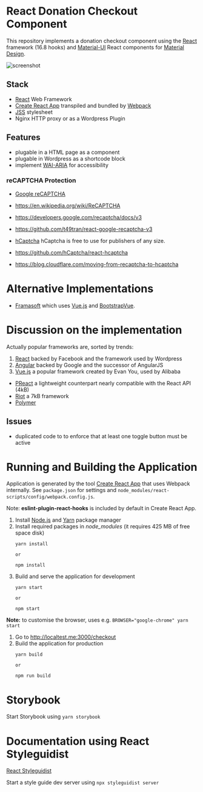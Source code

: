# React Donation Checkout Component

This repository implements a donation checkout component using the [React](https://reactjs.org)
framework (16.8 hooks) and [Material-UI](https://material-ui.com) React components for [Material
Design](https://material.io/design).

![screenshot](https://code.electrolab.fr/fabrice/poc-portal-checkout-frontend/-/raw/poc-portal-checkout-frontend/doc/form-screenshot.png)

## Stack

* [React](https://reactjs.org) Web Framework
* [Create React App](https://create-react-app.dev)
  transpiled and bundled by [Webpack](https://webpack.js.org)
* [JSS](https://cssinjs.org) stylesheet
* Nginx HTTP proxy or as a Wordpress Plugin

## Features

* plugable in a HTML page as a component
* plugable in Wordpress as a shortcode block
* implement [WAI-ARIA](https://www.w3.org/TR/wai-aria) for accessibility

### reCAPTCHA Protection

* [Google reCAPTCHA](https://www.google.com/recaptcha)
* https://en.wikipedia.org/wiki/ReCAPTCHA
* https://developers.google.com/recaptcha/docs/v3
* https://github.com/t49tran/react-google-recaptcha-v3

* [hCaptcha](https://www.hcaptcha.com)
  hCaptcha is free to use for publishers of any size.
* https://github.com/hCaptcha/react-hcaptcha
* https://blog.cloudflare.com/moving-from-recaptcha-to-hcaptcha

# Alternative Implementations

* [Framasoft](https://framasoft.org/fr/#soutenir) which uses [Vue.js](https://vuejs.org) and
[BootstrapVue](https://bootstrap-vue.org).

# Discussion on the implementation

Actually popular frameworks are, sorted by trends:

1. [React](https://reactjs.org) backed by Facebook and the framework used by Wordpress
1. [Angular](https://angular.io) backed by Google and the successor of AngularJS
1. [Vue.js](https://vuejs.org) a popular framework created by Evan You, used by Alibaba

* [PReact](https://preactjs.com) a lightweight counterpart nearly compatible with the React API (4kB)
* [Riot](https://riot.js.org) a 7kB framework
* [Polymer](https://www.polymer-project.org)

## Issues

* duplicated code to to enforce that at least one toggle button must be active

# Running and Building the Application

Application is generated by the tool [Create React App](https://create-react-app.dev) that uses
Webpack internally.  See `package.json` for settings and
`node_modules/react-scripts/config/webpack.config.js`.

Note: **eslint-plugin-react-hooks** is included by default in Create React App.

1. Install [Node.js](https://nodejs.org/en) and [Yarn](https://yarnpkg.com) package manager
1. Install required packages in *node_modules* (it requires 425 MB of free space disk)
   ```
   yarn install

   or

   npm install
   ```
1. Build and serve the application for development
   ```
   yarn start

   or

   npm start
   ```
  **Note:** to customise the browser, uses e.g. `BROWSER="google-chrome" yarn start`
1. Go to http://localtest.me:3000/checkout
1. Build the application for production
   ```
   yarn build

   or

   npm run build
   ```

# Storybook

Start Storybook using `yarn storybook`

# Documentation using React Styleguidist

[React Styleguidist](https://react-styleguidist.js.org)

Start a style guide dev server using `npx styleguidist server`
